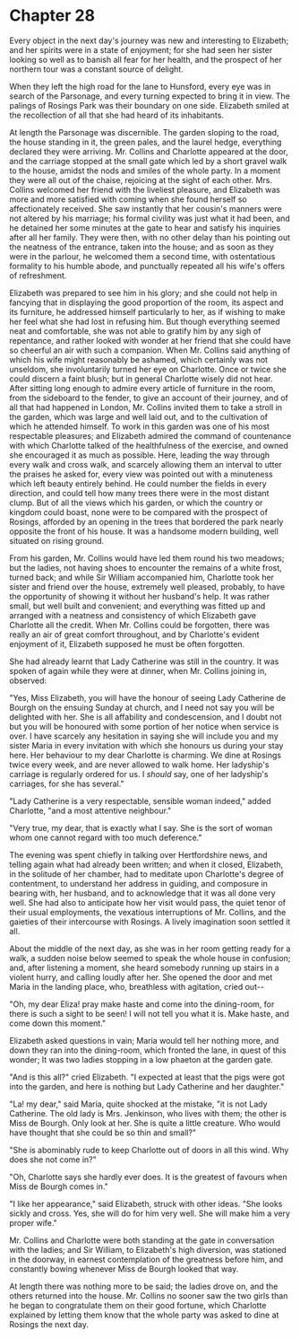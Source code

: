 Chapter 28
=============

Every object in the next day's journey was new and interesting to
Elizabeth; and her spirits were in a state of enjoyment; for she had
seen her sister looking so well as to banish all fear for her health,
and the prospect of her northern tour was a constant source of delight.

When they left the high road for the lane to Hunsford, every eye was in
search of the Parsonage, and every turning expected to bring it in view.
The palings of Rosings Park was their boundary on one side. Elizabeth
smiled at the recollection of all that she had heard of its inhabitants.

At length the Parsonage was discernible. The garden sloping to the
road, the house standing in it, the green pales, and the laurel hedge,
everything declared they were arriving. Mr. Collins and Charlotte
appeared at the door, and the carriage stopped at the small gate which
led by a short gravel walk to the house, amidst the nods and smiles of
the whole party. In a moment they were all out of the chaise, rejoicing
at the sight of each other. Mrs. Collins welcomed her friend with the
liveliest pleasure, and Elizabeth was more and more satisfied with
coming when she found herself so affectionately received. She saw
instantly that her cousin's manners were not altered by his marriage;
his formal civility was just what it had been, and he detained her some
minutes at the gate to hear and satisfy his inquiries after all her
family. They were then, with no other delay than his pointing out the
neatness of the entrance, taken into the house; and as soon as they
were in the parlour, he welcomed them a second time, with ostentatious
formality to his humble abode, and punctually repeated all his wife's
offers of refreshment.

Elizabeth was prepared to see him in his glory; and she could not help
in fancying that in displaying the good proportion of the room, its
aspect and its furniture, he addressed himself particularly to her,
as if wishing to make her feel what she had lost in refusing him. But
though everything seemed neat and comfortable, she was not able to
gratify him by any sigh of repentance, and rather looked with wonder at
her friend that she could have so cheerful an air with such a companion.
When Mr. Collins said anything of which his wife might reasonably be
ashamed, which certainly was not unseldom, she involuntarily turned her
eye on Charlotte. Once or twice she could discern a faint blush; but
in general Charlotte wisely did not hear. After sitting long enough to
admire every article of furniture in the room, from the sideboard to
the fender, to give an account of their journey, and of all that had
happened in London, Mr. Collins invited them to take a stroll in the
garden, which was large and well laid out, and to the cultivation of
which he attended himself. To work in this garden was one of his most
respectable pleasures; and Elizabeth admired the command of countenance
with which Charlotte talked of the healthfulness of the exercise, and
owned she encouraged it as much as possible. Here, leading the way
through every walk and cross walk, and scarcely allowing them an
interval to utter the praises he asked for, every view was pointed out
with a minuteness which left beauty entirely behind. He could number the
fields in every direction, and could tell how many trees there were in
the most distant clump. But of all the views which his garden, or which
the country or kingdom could boast, none were to be compared with the
prospect of Rosings, afforded by an opening in the trees that bordered
the park nearly opposite the front of his house. It was a handsome
modern building, well situated on rising ground.

From his garden, Mr. Collins would have led them round his two meadows;
but the ladies, not having shoes to encounter the remains of a white
frost, turned back; and while Sir William accompanied him, Charlotte
took her sister and friend over the house, extremely well pleased,
probably, to have the opportunity of showing it without her husband's
help. It was rather small, but well built and convenient; and everything
was fitted up and arranged with a neatness and consistency of which
Elizabeth gave Charlotte all the credit. When Mr. Collins could be
forgotten, there was really an air of great comfort throughout, and by
Charlotte's evident enjoyment of it, Elizabeth supposed he must be often
forgotten.

She had already learnt that Lady Catherine was still in the country. It
was spoken of again while they were at dinner, when Mr. Collins joining
in, observed:

"Yes, Miss Elizabeth, you will have the honour of seeing Lady Catherine
de Bourgh on the ensuing Sunday at church, and I need not say you will
be delighted with her. She is all affability and condescension, and I
doubt not but you will be honoured with some portion of her notice
when service is over. I have scarcely any hesitation in saying she
will include you and my sister Maria in every invitation with which she
honours us during your stay here. Her behaviour to my dear Charlotte is
charming. We dine at Rosings twice every week, and are never allowed
to walk home. Her ladyship's carriage is regularly ordered for us. I
_should_ say, one of her ladyship's carriages, for she has several."

"Lady Catherine is a very respectable, sensible woman indeed," added
Charlotte, "and a most attentive neighbour."

"Very true, my dear, that is exactly what I say. She is the sort of
woman whom one cannot regard with too much deference."

The evening was spent chiefly in talking over Hertfordshire news,
and telling again what had already been written; and when it closed,
Elizabeth, in the solitude of her chamber, had to meditate upon
Charlotte's degree of contentment, to understand her address in guiding,
and composure in bearing with, her husband, and to acknowledge that it
was all done very well. She had also to anticipate how her visit
would pass, the quiet tenor of their usual employments, the vexatious
interruptions of Mr. Collins, and the gaieties of their intercourse with
Rosings. A lively imagination soon settled it all.

About the middle of the next day, as she was in her room getting ready
for a walk, a sudden noise below seemed to speak the whole house in
confusion; and, after listening a moment, she heard somebody running
up stairs in a violent hurry, and calling loudly after her. She opened
the door and met Maria in the landing place, who, breathless with
agitation, cried out--

"Oh, my dear Eliza! pray make haste and come into the dining-room, for
there is such a sight to be seen! I will not tell you what it is. Make
haste, and come down this moment."

Elizabeth asked questions in vain; Maria would tell her nothing more,
and down they ran into the dining-room, which fronted the lane, in
quest of this wonder; It was two ladies stopping in a low phaeton at the
garden gate.

"And is this all?" cried Elizabeth. "I expected at least that the pigs
were got into the garden, and here is nothing but Lady Catherine and her
daughter."

"La! my dear," said Maria, quite shocked at the mistake, "it is not
Lady Catherine. The old lady is Mrs. Jenkinson, who lives with them;
the other is Miss de Bourgh. Only look at her. She is quite a little
creature. Who would have thought that she could be so thin and small?"

"She is abominably rude to keep Charlotte out of doors in all this wind.
Why does she not come in?"

"Oh, Charlotte says she hardly ever does. It is the greatest of favours
when Miss de Bourgh comes in."

"I like her appearance," said Elizabeth, struck with other ideas. "She
looks sickly and cross. Yes, she will do for him very well. She will
make him a very proper wife."

Mr. Collins and Charlotte were both standing at the gate in conversation
with the ladies; and Sir William, to Elizabeth's high diversion, was
stationed in the doorway, in earnest contemplation of the greatness
before him, and constantly bowing whenever Miss de Bourgh looked that
way.

At length there was nothing more to be said; the ladies drove on, and
the others returned into the house. Mr. Collins no sooner saw the two
girls than he began to congratulate them on their good fortune, which
Charlotte explained by letting them know that the whole party was asked
to dine at Rosings the next day.
